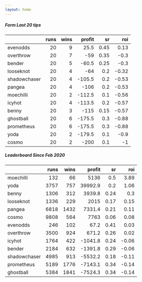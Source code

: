 ```yaml
---   
layout: home   
---   
```



##### Form Last 20 tips   

|              |   runs |   wins |   profit |   sr |   roi |
|:-------------|-------:|-------:|---------:|-----:|------:|
| evenodds     |     20 |      9 |     25.5 | 0.45 |  0.13 |
| overthrow    |     20 |      7 |    -59   | 0.35 | -0.3  |
| bender       |     20 |      5 |    -60.5 | 0.25 | -0.3  |
| looseknot    |     20 |      4 |    -64   | 0.2  | -0.32 |
| shadowchaser |     20 |      4 |   -105.5 | 0.2  | -0.53 |
| pangea       |     20 |      4 |   -106   | 0.2  | -0.53 |
| moechilli    |     20 |      2 |   -112.5 | 0.1  | -0.56 |
| icyhot       |     20 |      4 |   -113.5 | 0.2  | -0.57 |
| benny        |     20 |      3 |   -115   | 0.15 | -0.57 |
| ghostball    |     20 |      6 |   -175.5 | 0.3  | -0.88 |
| prometheus   |     20 |      6 |   -175.5 | 0.3  | -0.88 |
| yoda         |     20 |      2 |   -179.5 | 0.1  | -0.9  |
| cosmo        |     20 |      2 |   -200   | 0.1  | -1    |

##### Leaderboard Since Feb 2020   

|              |   runs |   wins |   profit |   sr |   roi |
|:-------------|-------:|-------:|---------:|-----:|------:|
| moechilli    |    132 |     66 |   5136   | 0.5  |  3.89 |
| yoda         |   3757 |    757 |  39992.9 | 0.2  |  1.06 |
| benny        |   1306 |    312 |   3939.8 | 0.24 |  0.3  |
| looseknot    |   1336 |    229 |   2015   | 0.17 |  0.15 |
| pangea       |   6818 |   1432 |   7331.4 | 0.21 |  0.11 |
| cosmo        |   9808 |    564 |   7763   | 0.06 |  0.08 |
| evenodds     |    246 |    102 |     67.2 | 0.41 |  0.03 |
| overthrow    |   3500 |    924 |    671.2 | 0.26 |  0.02 |
| icyhot       |   1764 |    422 |  -1041.8 | 0.24 | -0.06 |
| bender       |   2184 |    632 |  -1391.8 | 0.29 | -0.06 |
| shadowchaser |   4985 |    913 |  -5532.2 | 0.18 | -0.11 |
| prometheus   |   5189 |   1776 |  -7143.1 | 0.34 | -0.14 |
| ghostball    |   5384 |   1841 |  -7524.3 | 0.34 | -0.14 |